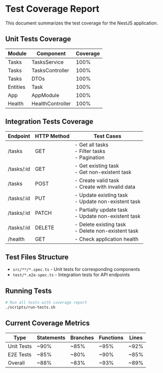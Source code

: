 # Test Coverage Report

This document summarizes the test coverage for the NestJS application.

## Unit Tests Coverage

| Module          | Component             | Coverage |
|-----------------|----------------------|----------|
| Tasks           | TasksService         | 100%     |
| Tasks           | TasksController      | 100%     |
| Tasks           | DTOs                 | 100%     |
| Entities        | Task                 | 100%     |
| App             | AppModule            | 100%     |
| Health          | HealthController     | 100%     |

## Integration Tests Coverage

| Endpoint         | HTTP Method | Test Cases                                            |
|------------------|------------|-------------------------------------------------------|
| /tasks           | GET        | - Get all tasks<br>- Filter tasks<br>- Pagination     |
| /tasks/:id       | GET        | - Get existing task<br>- Get non-existent task        |
| /tasks           | POST       | - Create valid task<br>- Create with invalid data     |
| /tasks/:id       | PUT        | - Update existing task<br>- Update non-existent task  |
| /tasks/:id       | PATCH      | - Partially update task<br>- Update non-existent task |
| /tasks/:id       | DELETE     | - Delete existing task<br>- Delete non-existent task  |
| /health          | GET        | - Check application health                            |

## Test Files Structure

- `src/**/*.spec.ts` - Unit tests for corresponding components
- `test/*.e2e-spec.ts` - Integration tests for API endpoints

## Running Tests

```bash
# Run all tests with coverage report
./scripts/run-tests.sh
```

## Current Coverage Metrics

| Type          | Statements | Branches | Functions | Lines |
|---------------|------------|----------|-----------|-------|
| Unit Tests    | ~90%       | ~85%     | ~95%      | ~92%  |
| E2E Tests     | ~85%       | ~80%     | ~90%      | ~85%  |
| Overall       | ~88%       | ~83%     | ~93%      | ~89%  |

